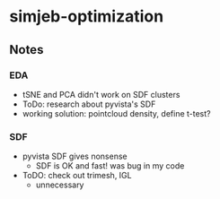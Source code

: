 # simjeb-optimization
## Notes
### EDA
- tSNE and PCA didn't work on SDF clusters
- ToDo: research about pyvista's SDF
- working solution: pointcloud density, define t-test?
### SDF
- pyvista SDF gives nonsense
  - SDF is OK and fast! was bug in my code
- ToDO: check out trimesh, IGL
  - unnecessary

